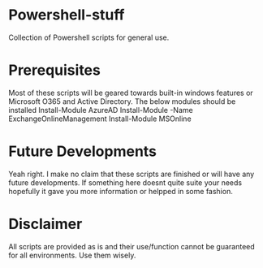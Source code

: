 # Powershell-stuff
Collection of Powershell scripts for general use.

# Prerequisites
Most of these scripts will be geared towards built-in windows features or Microsoft O365 and Active Directory. The below modules should be installed 
Install-Module AzureAD
Install-Module -Name ExchangeOnlineManagement
Install-Module MSOnline

# Future Developments
Yeah right. I make no claim that these scripts are finished or will have any future developments. If something here doesnt quite suite your needs hopefully it gave you more information or helpped in some fashion.

# Disclaimer
All scripts are provided as is and their use/function cannot be guaranteed for all environments. Use them wisely.

